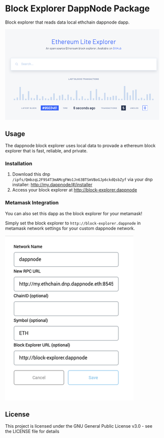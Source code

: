 # Block Explorer DappNode Package

Block explorer that reads data local ethchain dappnode dapp.

![block-explorer-screenshot](block-explorer-screenshot.png)

## Usage
The dappnode block explorer uses local data to provade a ethereum block explorer that is fast, reliable, and private.

### Installation
1. Download this dnp `/ipfs/QmbzqL2F9S4T3mAMcgFWo1Jn63BTSmVBoGJp6ckdQsbZyf` via your dnp installer: http://my.dappnode/#/installer
2. Access your block explorer at http://block-explorer.dappnode

### Metamask Integration
You can also set this dapp as the block explorer for your metamask!

Simply set the block explorer to `http://block-explorer.dappnode` in metamask network settings for your custom dappnode network.

![metamask-network-settings](./metamask-network-settings.png)

## License
This project is licensed under the GNU General Public License v3.0 - see the LICENSE file for details
